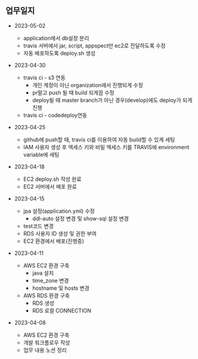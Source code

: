 ## 업무일지
- 2023-05-02
  - application에서 db설정 분리
  - travis 서버에서 jar, script, appspect만 ec2로 전달하도록 수정
  - 자동 배포하도록 deploy.sh 생성


- 2023-04-30
  - travis ci - s3 연동
    - 개인 계정이 아닌 organization에서 진행되게 수정
    - pr말고 push 될 때 build 되게끔 수정
    - deploy될 때 master branch가 아닌 경우(develop)에도 deploy가 되게 진행
  - travis ci - codedeploy연동


- 2023-04-25
  - github에 push할 때, travis ci를 이용하여 자동 build할 수 있게 세팅
  - IAM 사용자 생성 후 엑세스 키와 비밀 엑세스 키를 TRAVIS에 environment variable에 세팅


- 2023-04-18
  - EC2 deploy.sh 작성 완료
  - EC2 서버에서 배포 완료


- 2023-04-15
  - jpa 설정(application.yml) 수정
    - ddl-auto 설정 변경 및 show-sql 설정 변경 
  - test코드 변경
  - RDS 사용자 ID 생성 및 권한 부여
  - EC2 환경에서 배포(진행중)


- 2023-04-11
  - AWS EC2 환경 구축
    - java 설치
    - time_zone 변경
    - hostname 및 hosts 변경
  - AWS RDS 환경 구축
    - RDS 생성
    - RDS 로컬 CONNECTION


- 2023-04-08
    - AWS EC2 환경 구축
    - 개발 워크플로우 작성
    - 업무 내용 노션 정리